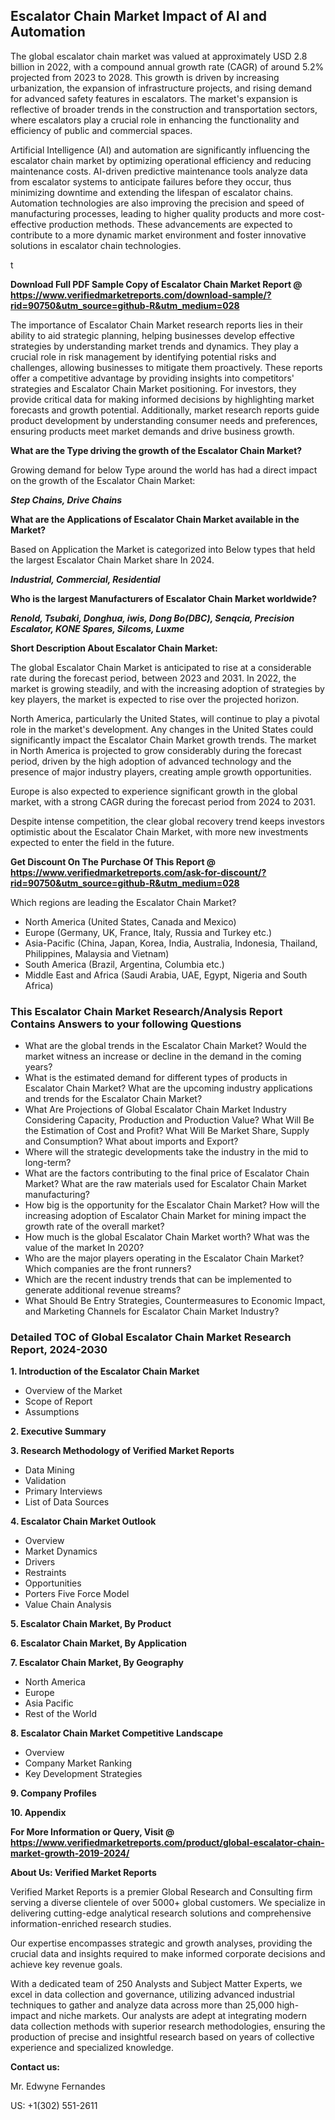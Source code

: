 <h2>Escalator Chain Market Impact of AI and Automation</h2><p>The global escalator chain market was valued at approximately USD 2.8 billion in 2022, with a compound annual growth rate (CAGR) of around 5.2% projected from 2023 to 2028. This growth is driven by increasing urbanization, the expansion of infrastructure projects, and rising demand for advanced safety features in escalators. The market's expansion is reflective of broader trends in the construction and transportation sectors, where escalators play a crucial role in enhancing the functionality and efficiency of public and commercial spaces.</p><p>Artificial Intelligence (AI) and automation are significantly influencing the escalator chain market by optimizing operational efficiency and reducing maintenance costs. AI-driven predictive maintenance tools analyze data from escalator systems to anticipate failures before they occur, thus minimizing downtime and extending the lifespan of escalator chains. Automation technologies are also improving the precision and speed of manufacturing processes, leading to higher quality products and more cost-effective production methods. These advancements are expected to contribute to a more dynamic market environment and foster innovative solutions in escalator chain technologies.</p>t</p><p id="" class=""><strong>Download Full PDF Sample Copy of Escalator Chain Market Report @ <a href="https://www.verifiedmarketreports.com/download-sample/?rid=90750&utm_source=github-R&utm_medium=028" target="_blank">https://www.verifiedmarketreports.com/download-sample/?rid=90750&utm_source=github-R&utm_medium=028</a></strong></p><p>The importance of&nbsp;Escalator Chain Market research reports lies in their ability to aid strategic planning, helping businesses develop effective strategies by understanding market trends and dynamics. They play a crucial role in risk management by identifying potential risks and challenges, allowing businesses to mitigate them proactively. These reports offer a competitive advantage by providing insights into competitors' strategies and Escalator Chain Market positioning. For investors, they provide critical data for making informed decisions by highlighting market forecasts and growth potential. Additionally, market research reports guide product development by understanding consumer needs and preferences, ensuring products meet market demands and drive business growth.</p><p><strong>What are the&nbsp;Type driving the growth of the Escalator Chain Market?</strong></p><p id="" class="">Growing demand for below Type around the world has had a direct impact on the growth of the Escalator Chain Market:</p><em><strong>Step Chains, Drive Chains</strong></em></p><strong>What are the&nbsp;Applications&nbsp;of Escalator Chain Market available in the Market?</strong></p><p id="" class="">Based on Application the Market is categorized into Below types that held the largest Escalator Chain Market share In 2024.</p><em><strong>Industrial, Commercial, Residential</strong></em></p><strong>Who is the largest Manufacturers of Escalator Chain Market worldwide?</strong></p><p><em><strong>Renold, Tsubaki, Donghua, iwis, Dong Bo(DBC), Senqcia, Precision Escalator, KONE Spares, Silcoms, Luxme</strong></em></p><p id="" class=""><strong>Short Description About Escalator Chain Market:</strong></p><p>The global Escalator Chain Market is anticipated to rise at a considerable rate during the forecast period, between 2023 and 2031. In 2022, the market is growing steadily, and with the increasing adoption of strategies by key players, the market is expected to rise over the projected horizon.</p><p>North America, particularly the United States, will continue to play a pivotal role in the market's development. Any changes in the United States could significantly impact the Escalator Chain Market growth trends. The market in North America is projected to grow considerably during the forecast period, driven by the high adoption of advanced technology and the presence of major industry players, creating ample growth opportunities.</p><p>Europe is also expected to experience significant growth in the global market, with a strong CAGR during the forecast period from 2024 to 2031.</p><p>Despite intense competition, the clear global recovery trend keeps investors optimistic about the Escalator Chain Market, with more new investments expected to enter the field in the future.</p><p id="" class=""><strong>Get Discount On The Purchase Of This Report @ <a href="https://www.verifiedmarketreports.com/ask-for-discount/?rid=90750&utm_source=github-R&utm_medium=028" target="_blank">https://www.verifiedmarketreports.com/ask-for-discount/?rid=90750&utm_source=github-R&utm_medium=028</a></strong></p>Which regions are leading the Escalator Chain Market?</p><ul><li>North America (United States, Canada and Mexico)</li><li>Europe (Germany, UK, France, Italy, Russia and Turkey etc.)</li><li>Asia-Pacific (China, Japan, Korea, India, Australia, Indonesia, Thailand, Philippines, Malaysia and Vietnam)</li><li>South America (Brazil, Argentina, Columbia etc.)</li><li>Middle East and Africa (Saudi Arabia, UAE, Egypt, Nigeria and South Africa)</li></ul><h3 id="" class="">This Escalator Chain Market Research/Analysis Report Contains Answers to your following Questions</h3><ul><li>What are the global trends in the Escalator Chain Market? Would the market witness an increase or decline in the demand in the coming years?</li><li>What is the estimated demand for different types of products in Escalator Chain Market? What are the upcoming industry applications and trends for the Escalator Chain Market?</li><li>What Are Projections of Global Escalator Chain Market Industry Considering Capacity, Production and Production Value? What Will Be the Estimation of Cost and Profit? What Will Be Market Share, Supply and Consumption? What about imports and Export?</li><li>Where will the strategic developments take the industry in the mid to long-term?</li><li>What are the factors contributing to the final price of Escalator Chain Market? What are the raw materials used for Escalator Chain Market manufacturing?</li><li>How big is the opportunity for the Escalator Chain Market? How will the increasing adoption of Escalator Chain Market for mining impact the growth rate of the overall market?</li><li>How much is the global Escalator Chain Market worth? What was the value of the market In 2020?</li><li>Who are the major players operating in the Escalator Chain Market? Which companies are the front runners?</li><li>Which are the recent industry trends that can be implemented to generate additional revenue streams?</li><li>What Should Be Entry Strategies, Countermeasures to Economic Impact, and Marketing Channels for Escalator Chain Market Industry?</li></ul><h3 id="" class="">Detailed TOC of Global Escalator Chain Market Research Report, 2024-2030</h3><p id="" class=""><strong>1. Introduction of the Escalator Chain Market</strong></p><ul><li>Overview of the Market</li><li>Scope of Report</li><li>Assumptions</li></ul><p id="" class=""><strong>2. Executive Summary</strong></p><p id="" class=""><strong>3. Research Methodology of Verified Market Reports</strong></p><ul><li>Data Mining</li><li>Validation</li><li>Primary Interviews</li><li>List of Data Sources</li></ul><p id="" class=""><strong>4. Escalator Chain Market Outlook</strong></p><ul><li>Overview</li><li>Market Dynamics</li><li>Drivers</li><li>Restraints</li><li>Opportunities</li><li>Porters Five Force Model</li><li>Value Chain Analysis</li></ul><p id="" class=""><strong>5. Escalator Chain Market, By Product</strong></p><p id="" class=""><strong>6. Escalator Chain Market, By Application</strong></p><p id="" class=""><strong>7. Escalator Chain Market, By Geography</strong></p><ul><li>North America</li><li>Europe</li><li>Asia Pacific</li><li>Rest of the World</li></ul><p id="" class=""><strong>8. Escalator Chain Market Competitive Landscape</strong></p><ul><li>Overview</li><li>Company Market Ranking</li><li>Key Development Strategies</li></ul><p id="" class=""><strong>9. Company Profiles</strong></p><p id="" class=""><strong>10. Appendix</strong></p><p id="" class=""><strong>For More Information or Query, Visit @ <a href="https://www.verifiedmarketreports.com/product/global-escalator-chain-market-growth-2019-2024/" target="_blank">https://www.verifiedmarketreports.com/product/global-escalator-chain-market-growth-2019-2024/</a></strong></p><p id="" class=""><strong>About Us: Verified Market Reports</strong></p><p id="" class="">Verified Market Reports is a premier Global Research and Consulting firm serving a diverse clientele of over 5000+ global customers. We specialize in delivering cutting-edge analytical research solutions and comprehensive information-enriched research studies.</p><p id="" class="">Our expertise encompasses strategic and growth analyses, providing the crucial data and insights required to make informed corporate decisions and achieve key revenue goals.</p><p id="" class="">With a dedicated team of 250 Analysts and Subject Matter Experts, we excel in data collection and governance, utilizing advanced industrial techniques to gather and analyze data across more than 25,000 high-impact and niche markets. Our analysts are adept at integrating modern data collection methods with superior research methodologies, ensuring the production of precise and insightful research based on years of collective experience and specialized knowledge.</p><p id="" class=""><strong>Contact us:</strong></p><p id="" class="">Mr. Edwyne Fernandes</p><p id="" class="">US: +1(302) 551-2611</p>